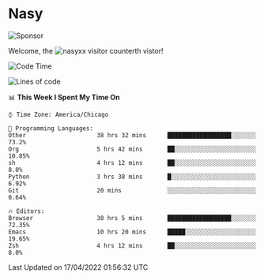 # Nasy

<!--
<p align="center">
<img height="200" src="https://github-readme-stats.vercel.app/api?username=nasyxx&count_private=true&show_icons=true&theme=dracula&include_all_commits=true"/>
<img height="200" src="https://github-readme-stats.vercel.app/api/top-langs/?username=nasyxx&theme=dracula&hide=html,jupyter+notebook&count_private=true&show_icons=true"/>
</p>

  
----------------
-->

![Sponsor](https://img.shields.io/static/v1.svg?label=Sponsor&message=%E2%9D%A4&logo=GitHub&style=flat&color=pink)
 
Welcome, the ![nasyxx visitor counter](https://count.getloli.com/get/@nasyxx?theme=rule34)th vistor!
 
<!--START_SECTION:waka-->
![Code Time](http://img.shields.io/badge/Code%20Time-2%2C246%20hrs%2039%20mins-blue)

![Lines of code](https://img.shields.io/badge/From%20Hello%20World%20I%27ve%20Written-5%20Million%20lines%20of%20code-blue)

📊 **This Week I Spent My Time On** 

```text
⌚︎ Time Zone: America/Chicago

💬 Programming Languages: 
Other                    38 hrs 32 mins      ██████████████████░░░░░░░   73.2% 
Org                      5 hrs 42 mins       ██░░░░░░░░░░░░░░░░░░░░░░░   10.85% 
sh                       4 hrs 12 mins       ██░░░░░░░░░░░░░░░░░░░░░░░   8.0% 
Python                   3 hrs 38 mins       █░░░░░░░░░░░░░░░░░░░░░░░░   6.92% 
Git                      20 mins             ░░░░░░░░░░░░░░░░░░░░░░░░░   0.64%

🔥 Editors: 
Browser                  38 hrs 5 mins       ██████████████████░░░░░░░   72.35% 
Emacs                    10 hrs 20 mins      █████░░░░░░░░░░░░░░░░░░░░   19.65% 
Zsh                      4 hrs 12 mins       ██░░░░░░░░░░░░░░░░░░░░░░░   8.0%

```


 Last Updated on 17/04/2022 01:56:32 UTC
<!--END_SECTION:waka-->

<!-- ![visitors](https://visitor-badge.laobi.icu/badge?page_id=nasyxx.nasyxx) -->
